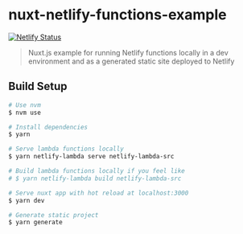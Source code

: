 # nuxt-netlify-functions-example

[![Netlify Status](https://api.netlify.com/api/v1/badges/ae375e95-eb24-46ed-95d3-a8591add95bc/deploy-status)](https://app.netlify.com/sites/nuxt-netlify-functions-example/deploys)

> Nuxt.js example for running Netlify functions locally in a dev environment and as a generated static site deployed to Netlify

## Build Setup

``` bash
# Use nvm
$ nvm use

# Install dependencies
$ yarn

# Serve lambda functions locally
$ yarn netlify-lambda serve netlify-lambda-src

# Build lambda functions locally if you feel like
# $ yarn netlify-lambda build netlify-lambda-src

# Serve nuxt app with hot reload at localhost:3000
$ yarn dev

# Generate static project
$ yarn generate
```
